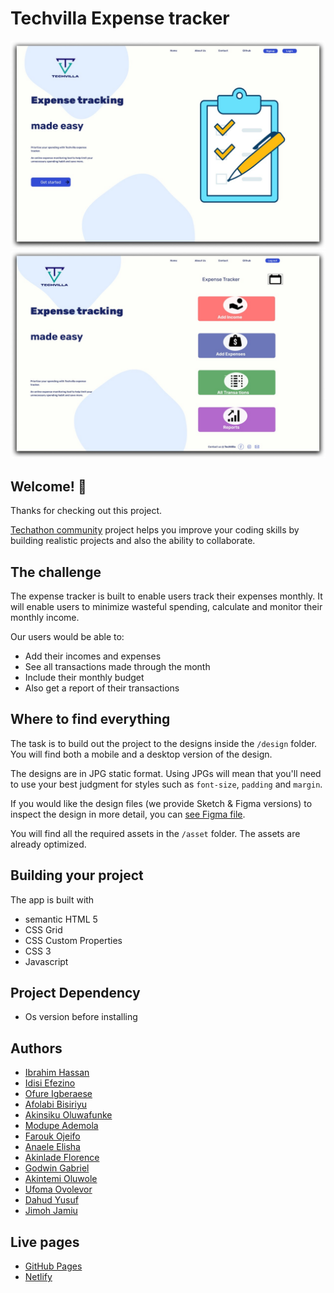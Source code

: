 # Techvilla Expense tracker
![Design preview for the Huddle landing page with single introductory section](./design/photo_2022-09-12_07-47-26.jpg)
![Design preview for the Huddle landing page with single introductory section](./design/photo_2022-09-12_07-45-34.jpg)

## Welcome! 👋

Thanks for checking out this project.

[Techathon community](https://t.me/mentorshipandopensource) project helps you improve your coding skills by building realistic projects and also the ability to collaborate.

## The challenge
The expense tracker is built to enable users track their expenses monthly. It will enable users to minimize wasteful spending, calculate and monitor their monthly income. 

Our users would be able to: 

- Add their incomes and expenses
- See all transactions made through the month
- Include their monthly budget 
- Also get a report of their transactions

## Where to find everything

The task is to build out the project to the designs inside the `/design` folder. You will find both a mobile and a desktop version of the design. 

The designs are in JPG static format. Using JPGs will mean that you'll need to use your best judgment for styles such as `font-size`, `padding` and `margin`. 

If you would like the design files (we provide Sketch & Figma versions) to inspect the design in more detail, you can [see Figma file](https://www.figma.com/file/vKfD99j2RJMNrRkxUe1u2P/Techvilla?node-id=0%3A1).

You will find all the required assets in the `/asset` folder. The assets are already optimized.

## Building your project

The app is built with
- semantic HTML 5
- CSS Grid
- CSS Custom Properties
- CSS 3
- Javascript

## Project Dependency
- Os version before installing

## Authors
- [Ibrahim Hassan](https://github.com/Hassanibrahim0617)
- [Idisi Efezino ](https://github.com/efezinoidisi)
- [Ofure Igberaese](https://github.com/Ofurecole27)
- [Afolabi Bisiriyu]()
- [Akinsiku Oluwafunke](https://github.com/Christianah05)
- [Modupe Ademola](https://hashnode.com/@ModupeMary)
- [Farouk Ojeifo](https://github.com/Faroukojey)
- [Anaele Elisha]()
- [Akinlade Florence](https://github.com/CrownfWealth)
- [Godwin Gabriel]()
- [Akintemi Oluwole]()
- [Ufoma Ovolevor](https://github.com/foma4tune)
- [Dahud Yusuf](https://github.com/yusfate4)
- [Jimoh Jamiu]()

## Live pages
- [GitHub Pages](https://group1-team1.github.io/Techvilla-expense-tracker/)
- [Netlify](techvilla.netlify.app)
